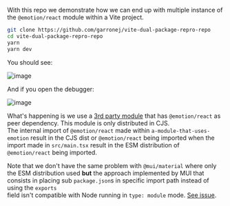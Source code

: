 
With this repo we demonstrate how we can end up with multiple instance 
of the `@emotion/react` module within a Vite project. 

```bash
git clone https://github.com/garronej/vite-dual-package-repro-repo
cd vite-dual-package-repro-repo
yarn
yarn dev
```

You should see:  

![image](https://github.com/garronej/vite-dual-package-repro-repo/assets/6702424/37ff3f4a-a8b5-4804-b496-e016523b300a)  

And if you open the debugger:  

![image](https://github.com/garronej/vite-dual-package-repro-repo/assets/6702424/97e01bf4-d72c-463b-95a7-5f307e416e87)  

What's happening is we use a [3rd party module](https://github.com/garronej/a-module-that-uses-emotion) that has `@emotion/react` as peer
dependency. This module is only distributed in CJS.  
The internal import of `@emotion/react` made within `a-module-that-uses-emotion` result in the CJS dist or `@emotion/react` being imported
when the import made in `src/main.tsx` result in the ESM distribution of `@emotion/react` being imported.  

Note that we don't have the same problem with `@mui/material` where only the ESM distribution used **but** the approach
implemented by MUI that consists in placing sub `package.json`s in specific import path instead of using the `exports`  
field isn't compatible with Node running in `type: module` mode. [See issue](https://github.com/mui/material-ui/issues/37335).  



